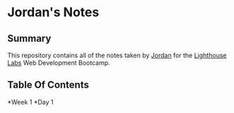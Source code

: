 # Jordan's Notes

## Summary 

This repository contains all of the notes taken by [Jordan](https://github.com/JOadelic) for the [Lighthouse Labs](https://www.lighthouselabs.ca/) Web Development Bootcamp.

## Table Of Contents
*Week 1
  *Day 1




